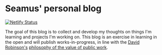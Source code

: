 
# Seamus' personal blog

<!-- badges: start -->
[![Netlify Status](https://api.netlify.com/api/v1/badges/b7e2f416-4afc-4221-b254-f2227cc80dd8/deploy-status)](https://app.netlify.com/sites/seamus/deploys)

<!-- badges: end -->

The goal of this blog is to collect and develop my thoughts on things I'm learning and projects I'm working on. This blog is an exercise in learning in the open and will publish works-in-progress, in line with the [David Robinson's](http://varianceexplained.org/about/) [philosophy of the value of public work](https://rstudio.com/resources/rstudioconf-2019/the-unreasonable-effectiveness-of-public-work/).

